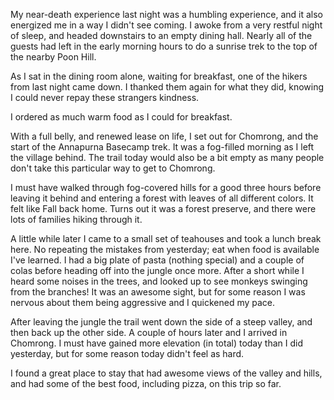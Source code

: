 My near-death experience last night was a humbling experience, and it also energized me in a way I didn't see coming. I awoke from a very restful night of sleep, and headed downstairs to an empty dining hall. Nearly all of the guests had left in the early morning hours to do a sunrise trek to the top of the nearby Poon Hill.

As I sat in the dining room alone, waiting for breakfast, one of the hikers from last night came down. I thanked them again for what they did, knowing I could never repay these strangers kindness.

I ordered as much warm food as I could for breakfast.

With a full belly, and renewed lease on life, I set out for Chomrong, and the start of the Annapurna Basecamp trek. It was a fog-filled morning as I left the village behind. The trail today would also be a bit empty as many people don't take this particular way to get to Chomrong.

I must have walked through fog-covered hills for a good three hours before leaving it behind and entering a forest with leaves of all different colors. It felt like Fall back home. Turns out it was a forest preserve, and there were lots of families hiking through it.

A little while later I came to a small set of teahouses and took a lunch break here. No repeating the mistakes from yesterday; eat when food is available I've learned. I had a big plate of pasta (nothing special) and a couple of colas before heading off into the jungle once more. After a short while I heard some noises in the trees, and looked up to see monkeys swinging from the branches! It was an awesome sight, but for some reason I was nervous about them being aggressive and I quickened my pace.

After leaving the jungle the trail went down the side of a steep valley, and then back up the other side. A couple of hours later and I arrived in Chomrong. I must have gained more elevation (in total) today than I did yesterday, but for some reason today didn't feel as hard.

I found a great place to stay that had awesome views of the valley and hills, and had some of the best food, including pizza, on this trip so far.